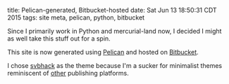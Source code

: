 title: Pelican-generated, Bitbucket-hosted
date: Sat Jun 13 18:50:31 CDT 2015
tags: site meta, pelican, python, bitbucket

Since I primarily work in Python and mercurial-land now, I decided I might as well take this stuff out for a spin.

This site is now generated using [Pelican](http://getpelican) and hosted on [Bitbucket](http://bitbucket.org). 

I chose [svbhack](https://github.com/gfidente/pelican-svbhack) as the theme because I'm a sucker for minimalist themes reminiscent of [other](http://svbtle.com) publishing platforms.

